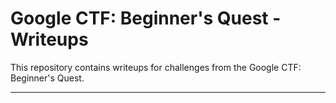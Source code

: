# Google CTF: Beginner's Quest - Writeups

This repository contains writeups for challenges from the Google CTF: Beginner's Quest.

---

